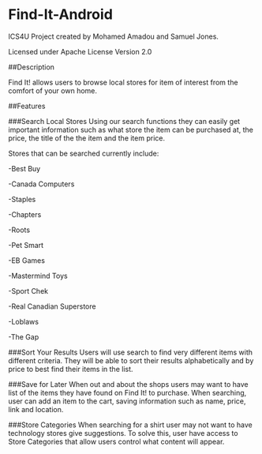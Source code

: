 # Find-It-Android
ICS4U Project created by Mohamed Amadou and Samuel Jones.

Licensed under Apache License Version 2.0

##Description

Find It! allows users to browse local stores for item of interest from the comfort of your own home.

##Features

###Search Local Stores
Using our search functions they can easily get important information such as what store the item can be purchased at, the price, the title of the the item and the item price.

Stores that can be searched currently include:

-Best Buy

-Canada Computers

-Staples

-Chapters

-Roots

-Pet Smart

-EB Games

-Mastermind Toys 

-Sport Chek

-Real Canadian Superstore

-Loblaws

-The Gap

###Sort Your Results
Users will use search to find very different items with different criteria. They will be able to sort their results alphabetically and by price to best find their items in the list.

###Save for Later
When out and about the shops users may want to have list of the items they have found on Find It! to purchase. When searching, user can add an item to the cart, saving information such as name, price, link and location.

###Store Categories
When searching for a shirt user may not want to have technology stores give suggestions. To solve this, user have access to Store Categories that allow users control what content will appear.
